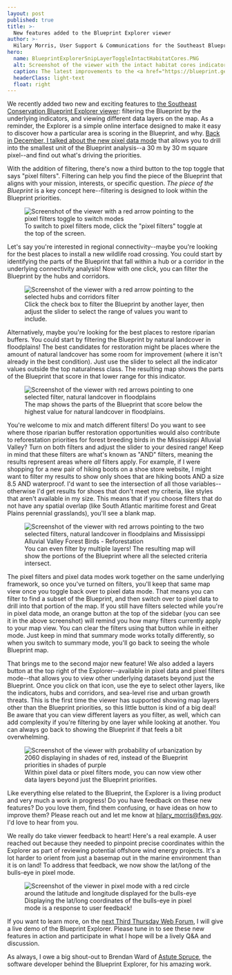 ```yaml
---
layout: post
published: true
title: >-
  New features added to the Blueprint Explorer viewer
author: >-
  Hilary Morris, User Support & Communications for the Southeast Blueprint
hero:
  name: BlueprintExplorerSnipLayerToggleIntactHabitatCores.PNG
  alt: Screenshot of the viewer with the intact habitat cores indicator layer displaying in shades of red, instead of the Blueprint priorities in shades of purple.
  caption: The latest improvements to the <a href="https://blueprint.geoplatform.gov/southeast/">Blueprint Explorer</a> allow you to filter the Blueprint by the underlying indicators and view different layers on the map.
  headerClass: light-text
  float: right
---
```

We recently added two new and exciting features to [the Southeast Conservation Blueprint Explorer viewer](https://secassoutheast.org/2022/12/20/the-Southeast-Blueprint-Explorer-Now-with-more-to-explore.html): filtering the Blueprint by the underlying indicators, and viewing different data layers on the map. As a reminder, the Explorer is a simple online interface designed to make it easy to discover how a particular area is scoring in the Blueprint, and why. [Back in December, I talked about the new pixel data mode](https://secassoutheast.org/2022/11/15/Southeast-Blueprint-Explorer-updated-with-2022-data.html) that allows you to drill into the smallest unit of the Blueprint analysis--a 30 m by 30 m square pixel--and find out what's driving the priorities.<!--more-->

With the addition of filtering, there's now a third button to the top toggle that says "pixel filters". Filtering can help you find the piece of the Blueprint that aligns with your mission, interests, or specific question. _The piece of the Blueprint_ is a key concept here--filtering is designed to look within the Blueprint priorities.

<figure>
  <img src="{{site.baseurl}}/images/BlueprintExplorerSnipPixelFiltersToggle.PNG" alt="Screenshot of the viewer with a red arrow pointing to the pixel filters toggle to switch modes"/>
  <figcaption>To switch to pixel filters mode, click the "pixel filters" toggle at the top of the screen.</figcaption>
</figure>

Let's say you're interested in regional connectivity--maybe you're looking for the best places to install a new wildlife road crossing. You could start by identifying the parts of the Blueprint that fall within a hub or a corridor in the underlying connectivity analysis! Now with one click, you can filter the Blueprint by the hubs and corridors.

<figure>
  <img src="{{site.baseurl}}/images/BlueprintExplorerSnipPixelFilterHubsCorridors.PNG" alt="Screenshot of the viewer with a red arrow pointing to the selected hubs and corridors filter"/>
  <figcaption>Click the check box to filter the Blueprint by another layer, then adjust the slider to select the range of values you want to include.</figcaption>
</figure>

Alternatively, maybe you're looking for the best places to restore riparian buffers. You could start by filtering the Blueprint by natural landcover in floodplains! The best candidates for restoration might be places where the amount of natural landcover has some room for improvement (where it isn't already in the best condition). Just use the slider to select all the indicator values outside the top naturalness class. The resulting map shows the parts of the Blueprint that score in that lower range for this indicator.

<figure>
  <img src="{{site.baseurl}}/images/BlueprintExplorerSnipPixelFilterRiparian.PNG" alt="Screenshot of the viewer with red arrows pointing to one selected filter, natural landcover in floodplains"/>
  <figcaption>The map shows the parts of the Blueprint that score below the highest value for natural landcover in floodplains.</figcaption>
</figure>

You're welcome to mix and match different filters! Do you want to see where those riparian buffer restoration opportunities would also contribute to reforestation priorities for forest breeding birds in the Mississippi Alluvial Valley? Turn on both filters and adjust the slider to your desired range! Keep in mind that these filters are what's known as "AND" filters, meaning the results represent areas where _all_ filters apply. For example, if I were shopping for a new pair of hiking boots on a shoe store website, I might want to filter my results to show only shoes that are hiking boots AND a size 8.5 AND waterproof. I'd want to see the intersection of all those variables--otherwise I'd get results for shoes that don't meet my criteria, like styles that aren't available in my size. This means that if you choose filters that do not have any spatial overlap (like South Atlantic maritime forest and Great Plains perennial grasslands), you'll see a blank map.

<figure>
  <img src="{{site.baseurl}}/images/BlueprintExplorerSnipPixelFilterRiparianAndMAV.PNG" alt="Screenshot of the viewer with red arrows pointing to the two selected filters, natural landcover in floodplains and Mississippi Alluvial Valley Forest Birds - Reforestation"/>
  <figcaption>You can even filter by multiple layers! The resulting map will show the portions of the Blueprint where all the selected criteria intersect.</figcaption>
</figure>

The pixel filters and pixel data modes work together on the same underlying framework, so once you've turned on filters, you'll keep that same map view once you toggle back over to pixel data mode. That means you can filter to find a subset of the Blueprint, and then switch over to pixel data to drill into that portion of the map. If you still have filters selected while you're in pixel data mode, an orange button at the top of the sidebar (you can see it in the above screenshot) will remind you how many filters currently apply to your map view. You can clear the filters using that button while in either mode. Just keep in mind that summary mode works totally differently, so when you switch to summary mode, you'll go back to seeing the whole Blueprint map.

That brings me to the second major new feature! We also added a layers button at the top right of the Explorer--available in pixel data and pixel filters mode--that allows you to view other underlying datasets beyond just the Blueprint. Once you click on that icon, use the eye to select other layers, like the indicators, hubs and corridors, and sea-level rise and urban growth threats. This is the first time the viewer has supported showing map layers other than the Blueprint priorities, so this little button is kind of a big deal! Be aware that you can view different layers as you filter, as well, which can add complexity if you're filtering by one layer while looking at another. You can always go back to showing the Blueprint if that feels a bit overwhelming.

<figure>
  <img src="{{site.baseurl}}/images/BlueprintExplorerSnipLayerToggleUrban.PNG" alt="Screenshot of the viewer with probability of urbanization by 2060 displaying in shades of red, instead of the Blueprint priorities in shades of purple"/>
  <figcaption>Within pixel data or pixel filters mode, you can now view other data layers beyond just the Blueprint priorities.</figcaption>
</figure>

Like everything else related to the Blueprint, the Explorer is a living product and very much a work in progress! Do you have feedback on these new features? Do you love them, find them confusing, or have ideas on how to improve them? Please reach out and let me know at [hilary_morris@fws.gov](mailto:hilary_morris@fws.gov). I'd love to hear from you.

We really do take viewer feedback to heart! Here's a real example. A user reached out because they needed to pinpoint precise coordinates within the Explorer as part of reviewing potential offshore wind energy projects. It's a lot harder to orient from just a basemap out in the marine environment than it is on land! To address that feedback, we now show the lat/long of the bulls-eye in pixel mode.

<figure>
  <img src="{{site.baseurl}}/images/BlueprintExplorerSnipCoordinates.PNG" alt="Screenshot of the viewer in pixel mode with a red circle around the latitude and longitude displayed for the bulls-eye"/>
  <figcaption>Displaying the lat/long coordinates of the bulls-eye in pixel mode is a response to user feedback!</figcaption>
</figure>

If you want to learn more, on the [next Third Thursday Web Forum](https://calendar.google.com/calendar/event?eid=N3MzZDBuZnIwaXMxcnN0NXQ4Yjk1cms2bXAgc2VjYXNzb3V0aGVhc3RAbQ&ctz=America/New_York), I will give a live demo of the Blueprint Explorer. Please tune in to see these new features in action and participate in what I hope will be a lively Q&A and discussion.

As always, I owe a big shout-out to Brendan Ward of [Astute Spruce](https://astutespruce.com/), the software developer behind the Blueprint Explorer, for his amazing work.
